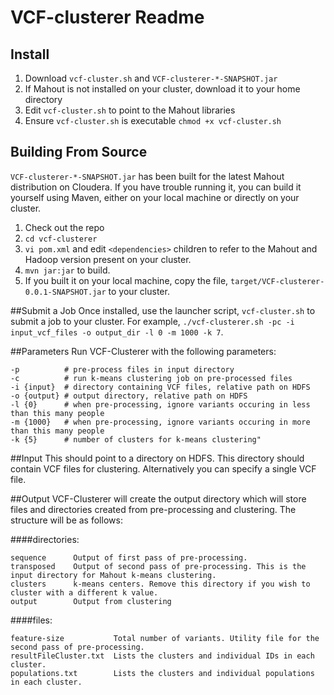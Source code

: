 # VCF-clusterer Readme

## Install

1. Download `vcf-cluster.sh` and `VCF-clusterer-*-SNAPSHOT.jar`
2. If Mahout is not installed on your cluster, download it to your home directory
3. Edit `vcf-cluster.sh` to point to the Mahout libraries
4. Ensure `vcf-cluster.sh` is executable `chmod +x vcf-cluster.sh`

## Building From Source

`VCF-clusterer-*-SNAPSHOT.jar` has been built for the latest Mahout distribution on Cloudera.
If you have trouble running it, you can build it yourself using Maven, either on your local machine or directly on your cluster.

1. Check out the repo
2. `cd vcf-clusterer`
3. `vi pom.xml` and edit `<dependencies>` children to refer to the Mahout and Hadoop version present on your cluster. 
4. `mvn jar:jar` to build.
5. If you built it on your local machine, copy the file, `target/VCF-clusterer-0.0.1-SNAPSHOT.jar` to your cluster.

##Submit a Job
Once installed, use the launcher script, `vcf-cluster.sh` to submit a job to your cluster.
For example, `./vcf-clusterer.sh -pc -i input_vcf_files -o output_dir -l 0 -m 1000 -k 7`.

##Parameters
Run VCF-Clusterer with the following parameters:

```
-p          # pre-process files in input directory
-c          # run k-means clustering job on pre-processed files
-i {input}  # directory containing VCF files, relative path on HDFS
-o {output} # output directory, relative path on HDFS
-l {0}      # when pre-processing, ignore variants occuring in less than this many people
-m {1000}   # when pre-processing, ignore variants occuring in more than this many people
-k {5}      # number of clusters for k-means clustering"
```

##Input
This should point to a directory on HDFS. This directory should contain VCF files for clustering. Alternatively you can specify a single VCF file.

##Output
VCF-Clusterer will create the output directory which will store files and directories created from pre-processing and clustering. The structure will be as follows:

####directories:

```
sequence      Output of first pass of pre-processing.
transposed    Output of second pass of pre-processing. This is the input directory for Mahout k-means clustering.
clusters      k-means centers. Remove this directory if you wish to cluster with a different k value.
output        Output from clustering
```

####files:

```
feature-size           Total number of variants. Utility file for the second pass of pre-processing.
resultFileCluster.txt  Lists the clusters and individual IDs in each cluster.
populations.txt        Lists the clusters and individual populations in each cluster.
```

